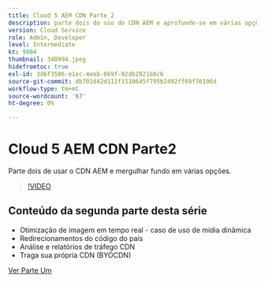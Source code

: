 ```yaml
---
title: Cloud 5 AEM CDN Parte 2
description: parte dois do uso do CDN AEM e aprofunde-se em várias opções.
version: Cloud Service
role: Admin, Developer
level: Intermediate
kt: 9904
thumbnail: 340994.jpeg
hidefromtoc: true
exl-id: 3d6f3506-e1ec-4eeb-869f-02db2821b8c6
source-git-commit: db701d42d111f1510645f795b2492ff69f76196d
workflow-type: tm+mt
source-wordcount: '67'
ht-degree: 0%

---
```


# Cloud 5 AEM CDN Parte2

Parte dois de usar o CDN AEM e mergulhar fundo em várias opções.

>[!VIDEO](https://video.tv.adobe.com/v/340994/?quality=12&learn=on)

## Conteúdo da segunda parte desta série

+ Otimização de imagem em tempo real - caso de uso de mídia dinâmica
+ Redirecionamentos do código do país
+ Análise e relatórios de tráfego CDN
+ Traga sua própria CDN (BYOCDN)

[Ver Parte Um](cloud5-aem-cdn-part1.md)
